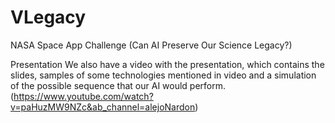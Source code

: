 # VLegacy
NASA Space App Challenge (Can AI Preserve Our Science Legacy?) 

Presentation
We also have a video with the presentation, which contains the slides, samples of some technologies mentioned in video and a simulation of the possible sequence that our AI would perform.
(https://www.youtube.com/watch?v=paHuzMW9NZc&ab_channel=alejoNardon)

